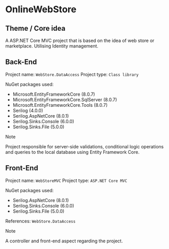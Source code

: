 # OnlineWebStore

## Theme / Core idea
A ASP.NET Core MVC project that is based on the idea of web store or marketplace. Utilising Identity management.

## Back-End
Project name: `WebStore.DataAccess`
Project type: `Class library`

NuGet packages used: 
- Microsoft.EntityFrameworkCore (8.0.7)
- Microsoft.EntityFrameworkCore.SqlServer (8.0.7)
- Microsoft.EntityFrameworkCore.Tools (8.0.7)
- Serilog (4.0.0)
- Serilog.AspNetCore (8.0.1)
- Serilog.Sinks.Console (6.0.0)
- Serilog.Sinks.File (5.0.0)

> [!NOTE]
> Project responsible for server-side validations, conditional logic operations and queries to the local database using Entity Framework Core.

## Front-End
Project name: `WebStoreMVC`
Project type: `ASP.NET Core MVC`

NuGet packages used: 
- Serilog.AspNetCore (8.0.1)
- Serilog.Sinks.Console (6.0.0)
- Serilog.Sinks.File (5.0.0)

References: `WebStore.DataAccess`

> [!NOTE]
> A controller and front-end aspect regarding the project.
